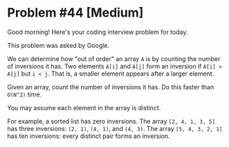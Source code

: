 # Problem #44 [Medium]  

Good morning! Here's your coding interview problem for today.  

This problem was asked by Google.  

We can determine how "out of order" an array `A` is by counting the number of inversions it has. Two elements `A[i]` and `A[j]` form an inversion if `A[i] > A[j]` but `i < j`. That is, a smaller element appears after a larger element.  

Given an array, count the number of inversions it has. Do this faster than `O(N^2)` time.  

You may assume each element in the array is distinct.  

For example, a sorted list has zero inversions. The array `[2, 4, 1, 3, 5]` has three inversions: `(2, 1)`, `(4, 1)`, and `(4, 3)`. The array `[5, 4, 3, 2, 1]` has ten inversions: every distinct pair forms an inversion.  
